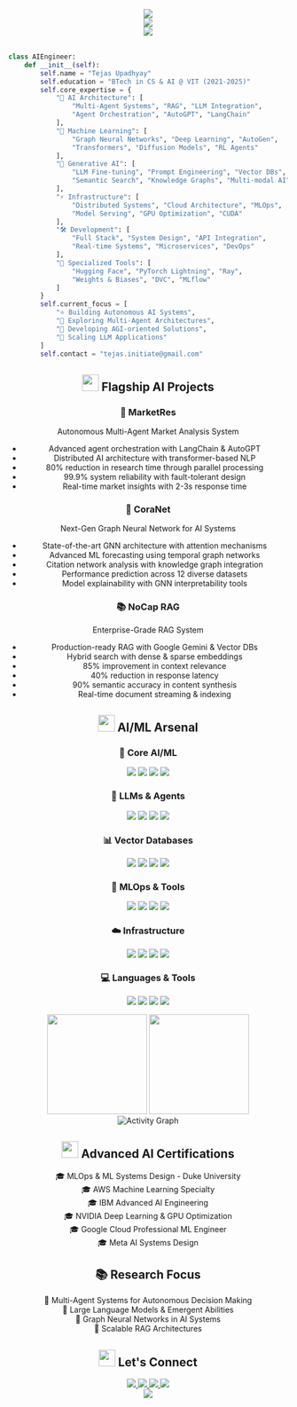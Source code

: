 <!-- Header -->
<div align="center">
  <img src="https://capsule-render.vercel.app/api?type=waving&color=gradient&customColorList=12,13,19,20,21&height=200&section=header&text=Tejas%20Upadhyay&fontSize=60&fontColor=ffffff&animation=fadeIn&fontAlignY=35&desc=AI%20Architecture%20Engineer%20%7C%20ML%20Systems%20Designer&descSize=18&descAlignY=55&descColor=ffffff" />
</div>

<!-- Dynamic Typing -->
<div align="center">
  <img src="https://readme-typing-svg.demolab.com?font=Fira+Code&weight=600&size=24&duration=3000&pause=1000&color=7C3AED&center=true&vCenter=true&multiline=true&width=650&height=120&lines=Building+Autonomous+AI+Systems;Crafting+Multi-Agent+Architectures;Pushing+the+Boundaries+of+AGI" />
</div>

<!-- Profile Views -->
<div align="center">
  <img src="https://komarev.com/ghpvc/?username=TejasUpadhyayy&style=for-the-badge&color=7C3AED&label=PROFILE+VIEWS" />
</div>

<br/>

<!-- About Me Code Section -->
```python
class AIEngineer:
    def __init__(self):
        self.name = "Tejas Upadhyay"
        self.education = "BTech in CS & AI @ VIT (2021-2025)"
        self.core_expertise = {
            "🤖 AI Architecture": [
                "Multi-Agent Systems", "RAG", "LLM Integration",
                "Agent Orchestration", "AutoGPT", "LangChain"
            ],
            "🧠 Machine Learning": [
                "Graph Neural Networks", "Deep Learning", "AutoGen",
                "Transformers", "Diffusion Models", "RL Agents"
            ],
            "🔮 Generative AI": [
                "LLM Fine-tuning", "Prompt Engineering", "Vector DBs",
                "Semantic Search", "Knowledge Graphs", "Multi-modal AI"
            ],
            "⚡ Infrastructure": [
                "Distributed Systems", "Cloud Architecture", "MLOps",
                "Model Serving", "GPU Optimization", "CUDA"
            ],
            "🛠️ Development": [
                "Full Stack", "System Design", "API Integration",
                "Real-time Systems", "Microservices", "DevOps"
            ],
            "🎯 Specialized Tools": [
                "Hugging Face", "PyTorch Lightning", "Ray",
                "Weights & Biases", "DVC", "MLflow"
            ]
        }
        self.current_focus = [
            "⭐️ Building Autonomous AI Systems",
            "🌱 Exploring Multi-Agent Architectures",
            "🎯 Developing AGI-oriented Solutions",
            "🚀 Scaling LLM Applications"
        ]
        self.contact = "tejas.initiate@gmail.com"
```

<!-- Featured Projects -->
<h2 align="center">
  <img src="https://media.giphy.com/media/WUlplcMpOCEmTGBtBW/giphy.gif" width="30">
  Flagship AI Projects
</h2>

<div align="center">
  
### 🎯 MarketRes
Autonomous Multi-Agent Market Analysis System
- Advanced agent orchestration with LangChain & AutoGPT
- Distributed AI architecture with transformer-based NLP
- 80% reduction in research time through parallel processing
- 99.9% system reliability with fault-tolerant design
- Real-time market insights with 2-3s response time

### 🔮 CoraNet
Next-Gen Graph Neural Network for AI Systems
- State-of-the-art GNN architecture with attention mechanisms
- Advanced ML forecasting using temporal graph networks
- Citation network analysis with knowledge graph integration
- Performance prediction across 12 diverse datasets
- Model explainability with GNN interpretability tools

### 📚 NoCap RAG
Enterprise-Grade RAG System
- Production-ready RAG with Google Gemini & Vector DBs
- Hybrid search with dense & sparse embeddings
- 85% improvement in context relevance
- 40% reduction in response latency
- 90% semantic accuracy in content synthesis
- Real-time document streaming & indexing

</div>

<!-- Tech Stack -->
<h2 align="center">
  <img src="https://media.giphy.com/media/iY8CRBdQXODJSCERIr/giphy.gif" width="30">
  AI/ML Arsenal
</h2>

<div align="center">
  
### 🧠 Core AI/ML
<p>
  <img src="https://img.shields.io/badge/PyTorch-EE4C2C?style=for-the-badge&logo=pytorch&logoColor=white"/>
  <img src="https://img.shields.io/badge/TensorFlow-FF6F00?style=for-the-badge&logo=tensorflow&logoColor=white"/>
  <img src="https://img.shields.io/badge/scikit--learn-F7931E?style=for-the-badge&logo=scikit-learn&logoColor=white"/>
  <img src="https://img.shields.io/badge/ONNX-005CED?style=for-the-badge&logo=onnx&logoColor=white"/>
</p>

### 🤖 LLMs & Agents
<p>
  <img src="https://img.shields.io/badge/LangChain-121212?style=for-the-badge&logo=chainlink&logoColor=white"/>
  <img src="https://img.shields.io/badge/AutoGPT-00A67E?style=for-the-badge&logo=robot&logoColor=white"/>
  <img src="https://img.shields.io/badge/Hugging%20Face-FFD21E?style=for-the-badge&logo=huggingface&logoColor=black"/>
  <img src="https://img.shields.io/badge/OpenAI-412991?style=for-the-badge&logo=openai&logoColor=white"/>
</p>

### 📊 Vector Databases
<p>
  <img src="https://img.shields.io/badge/Pinecone-000000?style=for-the-badge&logo=pinecone&logoColor=white"/>
  <img src="https://img.shields.io/badge/Weaviate-FF5F15?style=for-the-badge&logo=weaviate&logoColor=white"/>
  <img src="https://img.shields.io/badge/Milvus-00A1EA?style=for-the-badge&logo=milvus&logoColor=white"/>
  <img src="https://img.shields.io/badge/Redis-DC382D?style=for-the-badge&logo=redis&logoColor=white"/>
</p>

### 🔧 MLOps & Tools
<p>
  <img src="https://img.shields.io/badge/MLflow-0194E2?style=for-the-badge&logo=mlflow&logoColor=white"/>
  <img src="https://img.shields.io/badge/Weights%20&%20Biases-FFBE00?style=for-the-badge&logo=weightsandbiases&logoColor=black"/>
  <img src="https://img.shields.io/badge/Ray-028CF0?style=for-the-badge&logo=ray&logoColor=white"/>
  <img src="https://img.shields.io/badge/DVC-945DD6?style=for-the-badge&logo=dvc&logoColor=white"/>
</p>

### ☁️ Infrastructure
<p>
  <img src="https://img.shields.io/badge/AWS-232F3E?style=for-the-badge&logo=amazon-aws&logoColor=white"/>
  <img src="https://img.shields.io/badge/Kubernetes-326CE5?style=for-the-badge&logo=kubernetes&logoColor=white"/>
  <img src="https://img.shields.io/badge/Docker-2496ED?style=for-the-badge&logo=docker&logoColor=white"/>
  <img src="https://img.shields.io/badge/NVIDIA-76B900?style=for-the-badge&logo=nvidia&logoColor=white"/>
</p>

### 💻 Languages & Tools
<p>
  <img src="https://img.shields.io/badge/Python-3776AB?style=for-the-badge&logo=python&logoColor=white"/>
  <img src="https://img.shields.io/badge/Rust-000000?style=for-the-badge&logo=rust&logoColor=white"/>
  <img src="https://img.shields.io/badge/Go-00ADD8?style=for-the-badge&logo=go&logoColor=white"/>
  <img src="https://img.shields.io/badge/TypeScript-007ACC?style=for-the-badge&logo=typescript&logoColor=white"/>
</p>
</div>

<!-- GitHub Stats -->
<div align="center">
  <img height="180em" src="https://github-readme-stats.vercel.app/api?username=TejasUpadhyayy&show_icons=true&theme=nightowl&hide_border=true&bg_color=1a1b27&title_color=7C3AED&icon_color=7C3AED"/>
  <img height="180em" src="https://github-readme-streak-stats.herokuapp.com/?user=TejasUpadhyayy&theme=nightowl&hide_border=true&background=1a1b27&ring=7C3AED&fire=7C3AED&currStreakLabel=7C3AED"/>
</div>

<!-- Activity Graph -->
<div align="center">
  <img src="https://github-readme-activity-graph.vercel.app/graph?username=TejasUpadhyayy&theme=tokyo-night&hide_border=true&bg_color=1a1b27&color=7C3AED&line=7C3AED&point=ffffff" alt="Activity Graph" />
</div>

<!-- Advanced AI Certifications -->
<h2 align="center">
  <img src="https://media.giphy.com/media/ZCN6F3FAkwsyOGU2RS/giphy.gif" width="30">
  Advanced AI Certifications
</h2>

<div align="center">
  <p>
    🎓 MLOps & ML Systems Design - Duke University<br>
    🎓 AWS Machine Learning Specialty<br>
    🎓 IBM Advanced AI Engineering<br>
    🎓 NVIDIA Deep Learning & GPU Optimization<br>
    🎓 Google Cloud Professional ML Engineer<br>
    🎓 Meta AI Systems Design
  </p>
</div>

<!-- Research Publications -->
<h2 align="center">
  📚 Research Focus
</h2>

<div align="center">
  <p>
    📄 Multi-Agent Systems for Autonomous Decision Making<br>
    📄 Large Language Models & Emergent Abilities<br>
    📄 Graph Neural Networks in AI Systems<br>
    📄 Scalable RAG Architectures
  </p>
</div>

<!-- Connect -->
<h2 align="center">
  <img src="https://media.giphy.com/media/LnQjpWaON8nhr21vNW/giphy.gif" width="30">
  Let's Connect
</h2>

<div align="center">
  <a href="mailto:tejas.initiate@gmail.com">
    <img src="https://img.shields.io/badge/Email-D14836?style=for-the-badge&logo=gmail&logoColor=white"/>
  </a>
  <a href="https://linkedin.com/in/your-profile">
    <img src="https://img.shields.io/badge/LinkedIn-0077B5?style=for-the-badge&logo=linkedin&logoColor=white"/>
  </a>
  <a href="https://twitter.com/TejasUpadhyayy">
    <img src="https://img.shields.io/badge/Twitter-1DA1F2?style=for-the-badge&logo=twitter&logoColor=white"/>
  </a>
  <a href="https://huggingface.co/TejasUpadhyayy">
    <img src="https://img.shields.io/badge/Hugging%20Face-FFD21E?style=for-the-badge&logo=huggingface&logoColor=black"/>
  </a>
</div>

<!-- Footer -->
<div align="center">
  <img src="https://capsule-render.vercel.app/api?type=waving&color=gradient&customColorList=12,13,19,20,21&height=100&section=footer"/>
</div>
